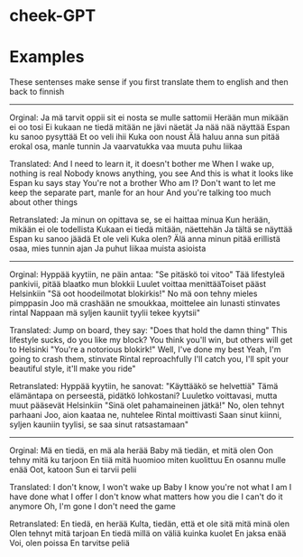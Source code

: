 # cheek-GPT


# Examples
These sentenses make sense if you first translate them to english and then back to finnish 

---
Orginal:
Ja mä tarvit oppii sit ei nosta se mulle sattomii
Herään mun mikään ei oo tosi
Ei kukaan ne tiedä mitään ne jävi näetät
Ja nää nää näyttää
Espan ku sanoo pysyttää
Et oo veli ihii
Kuka oon noust
Älä haluu anna sun pitää erokal osa, manle tunnin
Ja vaarvatukka vaa muuta puhu liikaa

Translated:
And I need to learn it, it doesn't bother me
When I wake up, nothing is real
Nobody knows anything, you see
And this is what it looks like
Espan ku says stay
You're not a brother
Who am I?
Don't want to let me keep the separate part, manle for an hour
And you're talking too much about other things

Retranslated:
Ja minun on opittava se, se ei haittaa minua
Kun herään, mikään ei ole todellista
Kukaan ei tiedä mitään, näettehän
Ja tältä se näyttää
Espan ku sanoo jäädä
Et ole veli
Kuka olen?
Älä anna minun pitää erillistä osaa, mies tunnin ajan
Ja puhut liikaa muista asioista

---
Orginal:
Hyppää kyytiin, ne päin antaa: "Se pitäskö toi vitoo"
Tää lifestyleä pankivii, pitää blaatko mun blokkii
Luulet voittaa menittääToiset pääst Helsinkiin
"Sä oot hoodeilmotat blokirkis!"
No mä oon tehny mieles pimppasin
Joo mä crashään ne smoukkaa, moittelee ain lunasti stinvates rintal
Nappaan mä syljen kauniit tyylii tekee kyytsii"

Translated:
Jump on board, they say: "Does that hold the damn thing"
This lifestyle sucks, do you like my block?
You think you'll win, but others will get to Helsinki
"You're a notorious blokirk!"
Well, I've done my best
Yeah, I'm going to crash them, stinvate Rintal reproachfully
I'll catch you, I'll spit your beautiful style, it'll make you ride"

Retranslated:
Hyppää kyytiin, he sanovat: "Käyttääkö se helvettiä"
Tämä elämäntapa on perseestä, pidätkö lohkostani?
Luuletko voittavasi, mutta muut pääsevät Helsinkiin
"Sinä olet pahamaineinen jätkä!"
No, olen tehnyt parhaani
Joo, aion kaataa ne, nuhtelee Rintal moittivasti
Saan sinut kiinni, syljen kauniin tyylisi, se saa sinut ratsastamaan"

---
Orginal:
Mä en tiedä, en mä ala herää
Baby mä tiedän, et mitä olen
Oon tehny mitä ku tarjoon
En tiiä mitä huomioo miten kuolittuu
En osannu mulle enää
Oot, katoon
Sun ei tarvii pelii

Translated:
I don't know, I won't wake up
Baby I know you're not what I am
I have done what I offer
I don't know what matters how you die
I can't do it anymore
Oh, I'm gone
I don't need the game

Retranslated:
En tiedä, en herää
Kulta, tiedän, että et ole sitä mitä minä olen
Olen tehnyt mitä tarjoan
En tiedä millä on väliä kuinka kuolet
En jaksa enää
Voi, olen poissa
En tarvitse peliä